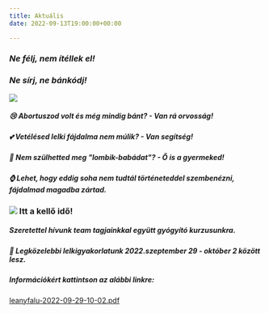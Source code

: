 ```yaml
---
title: Aktuális
date: 2022-09-13T19:00:00+00:00

---
```

### **_Ne félj, nem ítéllek el!_**

### **_Ne sírj, ne bánkódj!_**

![](/uploads/236119006_309811004265737_8324925701847262768_n.jpg)

##### 😢 Abortuszod volt és még mindig bánt? - **_Van rá orvosság_**_!_

##### 💕 Vetélésed lelki fájdalma nem múlik? - **_Van segítség!_**

##### 🌻 Nem szülhetted meg "lombik-babádat"? - **_Ő is a gyermeked!_**

##### ⌚ Lehet, hogy eddig soha nem tudtál történeteddel szembenézni, fájdalmad magadba zártad.

### ![](/uploads/71144982_2350512884996632_4872907544277811200_n.jpg)                  Itt a kellő idő!

##### Szeretettel hívunk team tagjainkkal együtt gyógyító kurzusunkra.

##### 🔔 Legközelebbi lelkigyakorlatunk 2022.szeptember 29 - október 2 között lesz.

##### **Információkért** kattintson az alábbi linkre:

[leanyfalu-2022-09-29-10-02.pdf](/uploads/leanyfalu-2022-09-29-10-02.pdf)

